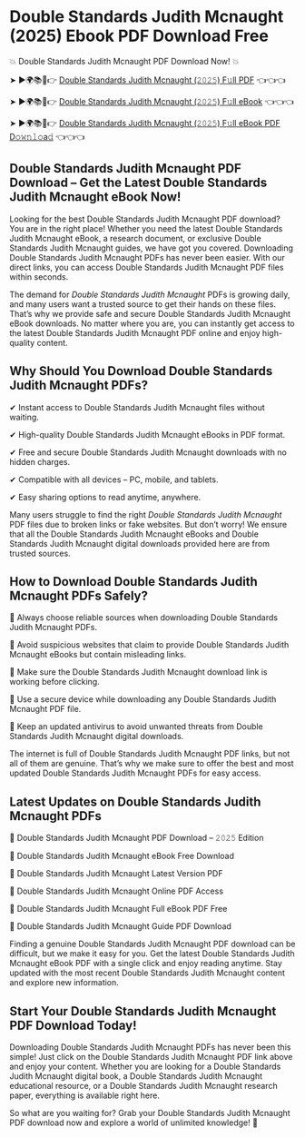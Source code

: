 # Double Standards Judith Mcnaught (2025) Ebook PDF Download Free

💥 Double Standards Judith Mcnaught PDF Download Now! 💥

➤ ►🌍📚📱👉 [Double Standards Judith Mcnaught (𝟸𝟶𝟸𝟻) F𝚞ll PDF](https://getpdf.xyz/double-standards-judith-mcnaught) 👈👈👈


➤ ►🌍📚📱👉 [Double Standards Judith Mcnaught (𝟸𝟶𝟸𝟻) F𝚞ll eBook](https://getpdf.xyz/double-standards-judith-mcnaught) 👈👈👈


➤ ►🌍📚📱👉 [Double Standards Judith Mcnaught (𝟸𝟶𝟸𝟻) F𝚞ll eBook PDF D𝚘𝚠𝚗𝚕𝚘a𝚍](https://getpdf.xyz/double-standards-judith-mcnaught) 👈👈👈


## Double Standards Judith Mcnaught PDF Download – Get the Latest Double Standards Judith Mcnaught eBook Now!

Looking for the best Double Standards Judith Mcnaught PDF download? You are in the right place! Whether you need the latest Double Standards Judith Mcnaught eBook, a research document, or exclusive Double Standards Judith Mcnaught guides, we have got you covered. Downloading Double Standards Judith Mcnaught PDFs has never been easier. With our direct links, you can access Double Standards Judith Mcnaught PDF files within seconds.

The demand for *Double Standards Judith Mcnaught* PDFs is growing daily, and many users want a trusted source to get their hands on these files. That’s why we provide safe and secure Double Standards Judith Mcnaught eBook downloads. No matter where you are, you can instantly get access to the latest Double Standards Judith Mcnaught PDF online and enjoy high-quality content.

## Why Should You Download Double Standards Judith Mcnaught PDFs?

✔ Instant access to Double Standards Judith Mcnaught files without waiting.

✔ High-quality Double Standards Judith Mcnaught eBooks in PDF format.

✔ Free and secure Double Standards Judith Mcnaught downloads with no hidden charges.

✔ Compatible with all devices – PC, mobile, and tablets.

✔ Easy sharing options to read anytime, anywhere.

Many users struggle to find the right *Double Standards Judith Mcnaught* PDF files due to broken links or fake websites. But don’t worry! We ensure that all the Double Standards Judith Mcnaught eBooks and Double Standards Judith Mcnaught digital downloads provided here are from trusted sources.

## How to Download Double Standards Judith Mcnaught PDFs Safely?

📌 Always choose reliable sources when downloading Double Standards Judith Mcnaught PDFs.

📌 Avoid suspicious websites that claim to provide Double Standards Judith Mcnaught eBooks but contain misleading links.

📌 Make sure the Double Standards Judith Mcnaught download link is working before clicking.

📌 Use a secure device while downloading any Double Standards Judith Mcnaught PDF file.

📌 Keep an updated antivirus to avoid unwanted threats from Double Standards Judith Mcnaught digital downloads.

The internet is full of Double Standards Judith Mcnaught PDF links, but not all of them are genuine. That’s why we make sure to offer the best and most updated Double Standards Judith Mcnaught PDFs for easy access.

## Latest Updates on Double Standards Judith Mcnaught PDFs

🔹 Double Standards Judith Mcnaught PDF Download – 𝟸𝟶𝟸𝟻 Edition

🔹 Double Standards Judith Mcnaught eBook Free Download

🔹 Double Standards Judith Mcnaught Latest Version PDF

🔹 Double Standards Judith Mcnaught Online PDF Access

🔹 Double Standards Judith Mcnaught Full eBook PDF Free

🔹 Double Standards Judith Mcnaught Guide PDF Download

Finding a genuine Double Standards Judith Mcnaught PDF download can be difficult, but we make it easy for you. Get the latest Double Standards Judith Mcnaught eBook PDF with a single click and enjoy reading anytime. Stay updated with the most recent Double Standards Judith Mcnaught content and explore new information.

## Start Your Double Standards Judith Mcnaught PDF Download Today!

Downloading Double Standards Judith Mcnaught PDFs has never been this simple! Just click on the Double Standards Judith Mcnaught PDF link above and enjoy your content. Whether you are looking for a Double Standards Judith Mcnaught digital book, a Double Standards Judith Mcnaught educational resource, or a Double Standards Judith Mcnaught research paper, everything is available right here.

So what are you waiting for? Grab your Double Standards Judith Mcnaught PDF download now and explore a world of unlimited knowledge! 🚀